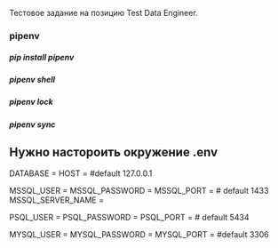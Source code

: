 Тестовое задание на позицию Test Data Engineer.

### pipenv  
##### pip install pipenv  
##### pipenv shell
##### pipenv lock
##### pipenv sync
## Нужно настороить окружение .env
DATABASE = <your own database>
HOST = <your own host > #default  127.0.0.1


MSSQL_USER = <your own user>
MSSQL_PASSWORD = <your own password>
MSSQL_PORT = <your own port>            # default 1433
MSSQL_SERVER_NAME = <your own server name>

PSQL_USER = <your own user>
PSQL_PASSWORD = <your own password>
PSQL_PORT = <your own port>             # default 5434


MYSQL_USER = <your own user>
MYSQL_PASSWORD = <your own password>
MYSQL_PORT = <your own port>            #default 3306

